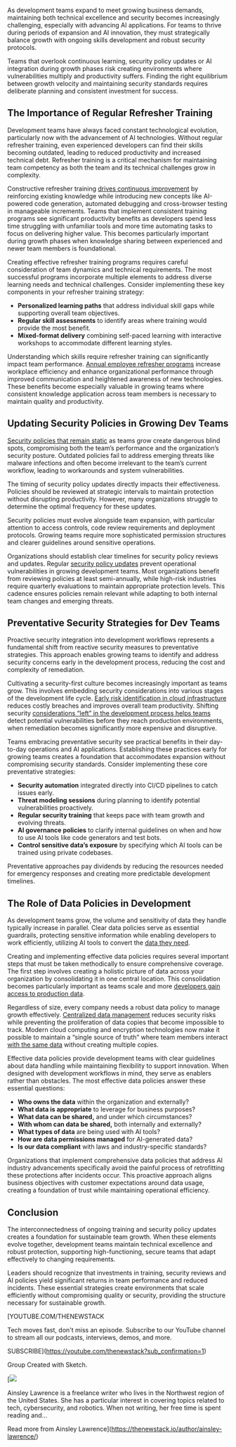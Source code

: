 As development teams expand to meet growing business demands, maintaining both technical excellence and security becomes increasingly challenging, especially with advancing AI applications. For teams to thrive during periods of expansion and AI innovation, they must strategically balance growth with ongoing skills development and robust security protocols.

Teams that overlook continuous learning, security policy updates or AI integration during growth phases risk creating environments where vulnerabilities multiply and productivity suffers. Finding the right equilibrium between growth velocity and maintaining security standards requires deliberate planning and consistent investment for success.

## The Importance of Regular Refresher Training

Development teams have always faced constant technological evolution, particularly now with the advancement of AI technologies. Without regular refresher training, even experienced developers can find their skills becoming outdated, leading to reduced productivity and increased technical debt. Refresher training is a critical mechanism for maintaining team competency as both the team and its technical challenges grow in complexity.

Constructive refresher training [drives continuous improvement](https://thenewstack.io/developer-productivity-metrics-drive-continuous-improvement/) by reinforcing existing knowledge while introducing new concepts like AI-powered code generation, automated debugging and cross-browser testing in manageable increments. Teams that implement consistent training programs see significant productivity benefits as developers spend less time struggling with unfamiliar tools and more time automating tasks to focus on delivering higher value. This becomes particularly important during growth phases when knowledge sharing between experienced and newer team members is foundational.

Creating effective refresher training programs requires careful consideration of team dynamics and technical requirements. The most successful programs incorporate multiple elements to address diverse learning needs and technical challenges. Consider implementing these key components in your refresher training strategy:

* **Personalized learning paths** that address individual skill gaps while supporting overall team objectives.
* **Regular skill assessments** to identify areas where training would provide the most benefit.
* **Mixed-format delivery** combining self-paced learning with interactive workshops to accommodate different learning styles.

Understanding which skills require refresher training can significantly impact team performance. [Annual employee refresher programs](https://www.bradyid.com/resources/refresher-training-guide) increase workplace efficiency and enhance organizational performance through improved communication and heightened awareness of new technologies. These benefits become especially valuable in growing teams where consistent knowledge application across team members is necessary to maintain quality and productivity.

## Updating Security Policies in Growing Dev Teams

[Security policies that remain static](https://thenewstack.io/level-up-your-software-quality-with-static-code-analysis/) as teams grow create dangerous blind spots, compromising both the team’s performance and the organization’s security posture. Outdated policies fail to address emerging threats like malware infections and often become irrelevant to the team’s current workflow, leading to workarounds and system vulnerabilities.

The timing of security policy updates directly impacts their effectiveness. Policies should be reviewed at strategic intervals to maintain protection without disrupting productivity. However, many organizations struggle to determine the optimal frequency for these updates.

Security policies must evolve alongside team expansion, with particular attention to access controls, code review requirements and deployment protocols. Growing teams require more sophisticated permission structures and clearer guidelines around sensitive operations.

Organizations should establish clear timelines for security policy reviews and updates. Regular [security policy updates](https://hanwhavisionamerica.com/blog/how-often-should-you-update-your-organizations-security-policies/) prevent operational vulnerabilities in growing development teams. Most organizations benefit from reviewing policies at least semi-annually, while high-risk industries require quarterly evaluations to maintain appropriate protection levels. This cadence ensures policies remain relevant while adapting to both internal team changes and emerging threats.

## Preventative Security Strategies for Dev Teams

Proactive security integration into development workflows represents a fundamental shift from reactive security measures to preventative strategies. This approach enables growing teams to identify and address security concerns early in the development process, reducing the cost and complexity of remediation.

Cultivating a security-first culture becomes increasingly important as teams grow. This involves embedding security considerations into various stages of the development life cycle. [Early risk identification in cloud infrastructure](https://thenewstack.io/how-to-adopt-a-prevention-first-cloud-security-strategy/) reduces costly breaches and improves overall team productivity. Shifting security [considerations “left” in the development process helps teams](https://thenewstack.io/5-security-tasks-devops-teams-should-consider-when-shifting-left/) detect potential vulnerabilities before they reach production environments, when remediation becomes significantly more expensive and disruptive.

Teams embracing preventative security see practical benefits in their day-to-day operations and AI applications. Establishing these practices early for growing teams creates a foundation that accommodates expansion without compromising security standards. Consider implementing these core preventative strategies:

* **Security automation** integrated directly into CI/CD pipelines to catch issues early.
* **Threat modeling sessions** during planning to identify potential vulnerabilities proactively.
* **Regular security training** that keeps pace with team growth and evolving threats.
* **AI governance policies** to clarify internal guidelines on when and how to use AI tools like code generators and test bots.
* **Control sensitive data’s exposure** by specifying which AI tools can be trained using private codebases.

Preventative approaches pay dividends by reducing the resources needed for emergency responses and creating more predictable development timelines.

## The Role of Data Policies in Development

As development teams grow, the volume and sensitivity of data they handle typically increase in parallel. Clear data policies serve as essential guardrails, protecting sensitive information while enabling developers to work efficiently, utilizing AI tools to convert the [data they need](https://thenewstack.io/what-are-time-series-databases-and-why-do-you-need-them/).

Creating and implementing effective data policies requires several important steps that must be taken methodically to ensure comprehensive coverage. The first step involves creating a holistic picture of data across your organization by consolidating it in one central location. This consolidation becomes particularly important as teams scale and more [developers gain access to production data](https://thenewstack.io/live-data-is-rapidly-reshaping-product-development-practices/).

Regardless of size, every company needs a robust data policy to manage growth effectively. [Centralized data management](https://thenewstack.io/why-every-company-needs-a-data-policy/) reduces security risks while preventing the proliferation of data copies that become impossible to track. Modern cloud computing and encryption technologies now make it possible to maintain a “single source of truth” where team members interact [with the same data](https://thenewstack.io/cloud-native-computing-now-has-its-own-file-system-cubefs/) without creating multiple copies.

Effective data policies provide development teams with clear guidelines about data handling while maintaining flexibility to support innovation. When designed with development workflows in mind, they serve as enablers rather than obstacles. The most effective data policies answer these essential questions:

* **Who owns the data** within the organization and externally?
* **What data is appropriate** to leverage for business purposes?
* **What data can be shared,** and under which circumstances?
* **With whom can data be shared,** both internally and externally?
* **What types of data** are being used with AI tools?
* **How are data permissions managed** for AI-generated data?
* **Is our data compliant** with laws and industry-specific standards?

Organizations that implement comprehensive data policies that address AI industry advancements specifically avoid the painful process of retrofitting these protections after incidents occur. This proactive approach aligns business objectives with customer expectations around data usage, creating a foundation of trust while maintaining operational efficiency.

## Conclusion

The interconnectedness of ongoing training and security policy updates creates a foundation for sustainable team growth. When these elements evolve together, development teams maintain technical excellence and robust protection, supporting high-functioning, secure teams that adapt effectively to changing requirements.

Leaders should recognize that investments in training, security reviews and AI policies yield significant returns in team performance and reduced incidents. These essential strategies create environments that scale efficiently without compromising quality or security, providing the structure necessary for sustainable growth.

[YOUTUBE.COM/THENEWSTACK

Tech moves fast, don't miss an episode. Subscribe to our YouTube
channel to stream all our podcasts, interviews, demos, and more.

SUBSCRIBE](https://youtube.com/thenewstack?sub_confirmation=1)

Group
Created with Sketch.

[![](https://cdn.thenewstack.io/media/2024/12/83b8154b-ainsley-lawrence-headshot.jpg)

Ainsley Lawrence is a freelance writer who lives in the Northwest region of the United States. She has a particular interest in covering topics related to tech, cybersecurity, and robotics. When not writing, her free time is spent reading and...

Read more from Ainsley Lawrence](https://thenewstack.io/author/ainsley-lawrence/)
